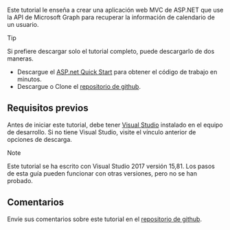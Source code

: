 <!-- markdownlint-disable MD002 MD041 -->

Este tutorial le enseña a crear una aplicación web MVC de ASP.NET que use la API de Microsoft Graph para recuperar la información de calendario de un usuario.

> [!TIP]
> Si prefiere descargar solo el tutorial completo, puede descargarlo de dos maneras.
>
> - Descargue el [ASP.net Quick Start](https://developer.microsoft.com/graph/quick-start?platform=option-dotnet) para obtener el código de trabajo en minutos.
> - Descargue o Clone el [repositorio de github](https://github.com/microsoftgraph/msgraph-training-aspnetmvcapp).

## <a name="prerequisites"></a>Requisitos previos

Antes de iniciar este tutorial, debe tener [Visual Studio](https://visualstudio.microsoft.com/vs/) instalado en el equipo de desarrollo. Si no tiene Visual Studio, visite el vínculo anterior de opciones de descarga.

> [!NOTE]
> Este tutorial se ha escrito con Visual Studio 2017 versión 15,81. Los pasos de esta guía pueden funcionar con otras versiones, pero no se han probado.

## <a name="feedback"></a>Comentarios

Envíe sus comentarios sobre este tutorial en el [repositorio de github](https://github.com/microsoftgraph/msgraph-training-aspnetmvcapp).